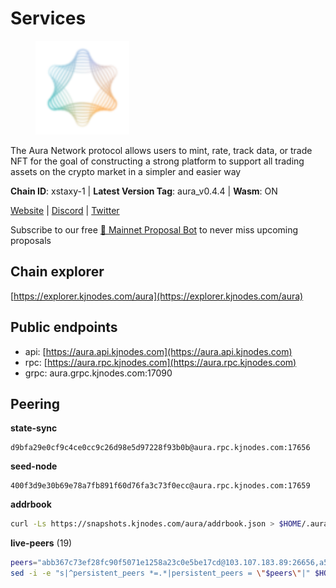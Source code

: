 # Services

<figure><img src="https://raw.githubusercontent.com/kj89/cosmos-images/main/logos/aura.png" width="150" alt=""><figcaption></figcaption></figure>

The Aura Network protocol allows users to mint, rate, track data,  or trade NFT for the goal of constructing a strong platform to  support all trading assets on the crypto market in a simpler and easier way

**Chain ID**: xstaxy-1 | **Latest Version Tag**: aura_v0.4.4 | **Wasm**: ON

[Website](https://aura.network) | [Discord](https://discord.gg/hpvF5QcWRf) | [Twitter](https://twitter.com/AuraNetworkHQ)



Subscribe to our free [🤖 Mainnet Proposal Bot](https://t.me/kjnodes_proposal_bot) to never miss upcoming proposals


## Chain explorer
[https://explorer.kjnodes.com/aura](https://explorer.kjnodes.com/aura)

## Public endpoints

* api: [https://aura.api.kjnodes.com](https://aura.api.kjnodes.com)
* rpc: [https://aura.rpc.kjnodes.com](https://aura.rpc.kjnodes.com)
* grpc: aura.grpc.kjnodes.com:17090

## Peering

**state-sync**

```text
d9bfa29e0cf9c4ce0cc9c26d98e5d97228f93b0b@aura.rpc.kjnodes.com:17656
```

**seed-node**

```text
400f3d9e30b69e78a7fb891f60d76fa3c73f0ecc@aura.rpc.kjnodes.com:17659
```

**addrbook**
```bash
curl -Ls https://snapshots.kjnodes.com/aura/addrbook.json > $HOME/.aura/config/addrbook.json
```

**live-peers** (19)
```bash
peers="abb367c73ef28fc90f5071e1258a23c0e5be17cd@103.107.183.89:26656,a58b4dec687b60ba05cf9a3e4cd1181b09c0661f@65.109.93.152:34656,edbd221ceecf4e0234fb60d617a025c6b0e56bf0@178.250.154.15:36656,7885a9e940b45b9a2183488ca3a901b043b6ed67@144.76.40.53:21756,f67f9a6f5121b6388c84812a812d5d6eca0b39e8@148.251.66.248:26656,7ff603bf2eb8249b9a1e695a232d99fdaf8a0f13@195.201.197.159:26156,a859027129ee2524b57c43b9ecbe3bcc4d120efb@142.132.195.58:26656,fc3357ab9ebd2e9530177848187e870b7404ed8e@185.246.84.196:21656,a60a9f3400cb978b313ad5a47d59f6c518ef2a04@3.135.201.61:26656,a1f949c765bfc493ddd2e0e8477170bcc3b86a57@194.163.179.176:16656,0179528068da0dfaf61005cf5aa28793ca42b129@85.25.74.163:26656,ed68064620cebd196f56335bf801144efa9fb5ef@185.22.232.82:26656,dc9c2ab4055a2ef8ddca435e9d8c120969562f98@194.247.13.139:26656,358b375d2ed068e5670301760476637aa9ad79a0@51.79.19.15:30656,d9bfa29e0cf9c4ce0cc9c26d98e5d97228f93b0b@65.109.88.38:17656,71bb73be4f030e47b813350ee32076ee43c67c27@134.209.111.108:26656,a19b89ebbf7331f435b8ef100ce501d2377922ea@209.126.116.182:26656,e46238ddcf2113b70f59b417994c375e2d67e265@71.236.119.108:40656,b91ee5c72905bc49beed2720bb882c923c68fbc9@80.92.206.66:26656"
sed -i -e "s|^persistent_peers *=.*|persistent_peers = \"$peers\"|" $HOME/.aura/config/config.toml
```
